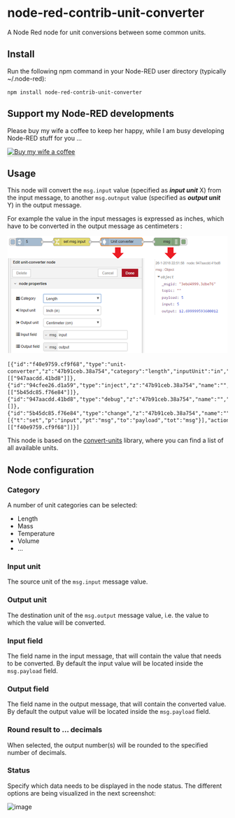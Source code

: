 # node-red-contrib-unit-converter
A Node Red node for unit conversions between some common units.

## Install
Run the following npm command in your Node-RED user directory (typically ~/.node-red):
```
npm install node-red-contrib-unit-converter
```

## Support my Node-RED developments

Please buy my wife a coffee to keep her happy, while I am busy developing Node-RED stuff for you ...

<a href="https://www.buymeacoffee.com/bartbutenaers" target="_blank"><img src="https://www.buymeacoffee.com/assets/img/custom_images/orange_img.png" alt="Buy my wife a coffee" style="height: 41px !important;width: 174px !important;box-shadow: 0px 3px 2px 0px rgba(190, 190, 190, 0.5) !important;-webkit-box-shadow: 0px 3px 2px 0px rgba(190, 190, 190, 0.5) !important;" ></a>

## Usage
This node will convert the `msg.input` value (specified as ***input unit*** X) from the input message, to another `msg.outnput` value (specified as ***output unit*** Y) in the output message.

For example the value in the input messages is expressed as inches, which have to be converted in the output message as centimeters :

![Unit conversion](https://raw.githubusercontent.com/bartbutenaers/node-red-contrib-unit-converter/master/images/unit_conversion.png)

```
[{"id":"f40e9759.cf9f68","type":"unit-converter","z":"47b91ceb.38a754","category":"length","inputUnit":"in","outputUnit":"cm","inputField":"input","outputField":"output","name":"","x":871.5001640319824,"y":876.3333530426025,"wires":[["947aacdd.41bd8"]]},{"id":"94cfee26.d1a59","type":"inject","z":"47b91ceb.38a754","name":"","topic":"","payload":"5","payloadType":"num","repeat":"","crontab":"","once":false,"x":518.5002746582031,"y":876.6667184829712,"wires":[["5b45dc85.f76e84"]]},{"id":"947aacdd.41bd8","type":"debug","z":"47b91ceb.38a754","name":"","active":true,"console":"false","complete":"true","x":1044.5000801086426,"y":876.0000019073486,"wires":[]},{"id":"5b45dc85.f76e84","type":"change","z":"47b91ceb.38a754","name":"","rules":[{"t":"set","p":"input","pt":"msg","to":"payload","tot":"msg"}],"action":"","property":"","from":"","to":"","reg":false,"x":681.5001602172852,"y":876.333384513855,"wires":[["f40e9759.cf9f68"]]}]
```
This node is based on the [convert-units](https://www.npmjs.com/package/convert-units) library, where you can find a list of all available units.

## Node configuration

### Category
A number of unit categories can be selected:
+ Length
+ Mass
+ Temperature
+ Volume
+ ...

### Input unit
The source unit of the `msg.input` message value.

### Output unit
The destination unit of the `msg.output` message value, i.e. the value to which the value will be converted.

### Input field
The field name in the input message, that will contain the value that needs to be converted.  By default the input value will be located inside the `msg.payload` field.

### Output field
The field name in the output message, that will contain the converted value.  By default the output value will be located inside the `msg.payload` field.

### Round result to ... decimals
When selected, the output number(s) will be rounded to the specified number of decimals.

### Status
Specify which data needs to be displayed in the node status.  The different options are being visualized in the next screenshot:

![image](https://user-images.githubusercontent.com/14224149/188721042-a8680ed4-5c66-4e10-b770-5ca90c78fa10.png)
